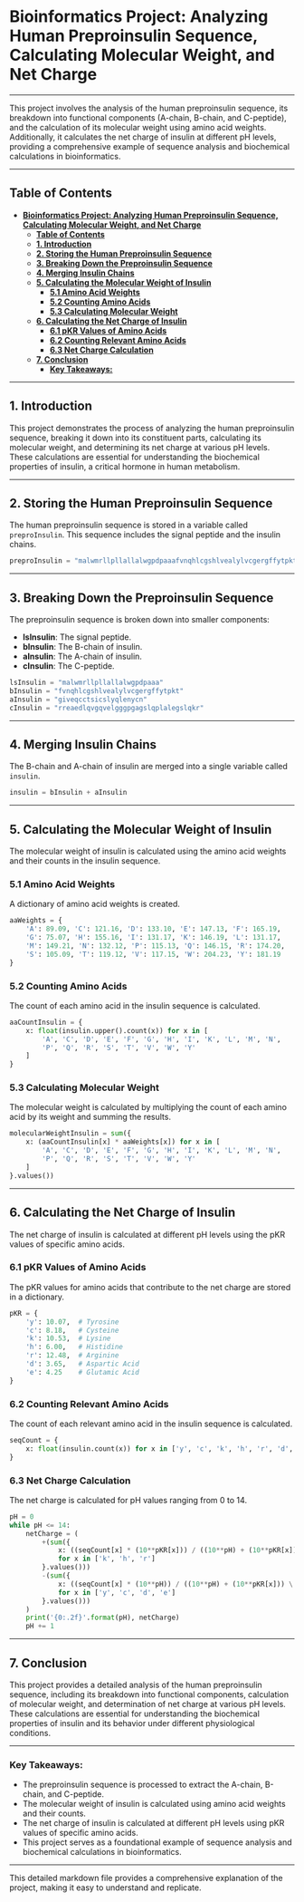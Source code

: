# **Bioinformatics Project: Analyzing Human Preproinsulin Sequence, Calculating Molecular Weight, and Net Charge**

---

This project involves the analysis of the human preproinsulin sequence, its breakdown into functional components (A-chain, B-chain, and C-peptide), and the calculation of its molecular weight using amino acid weights. Additionally, it calculates the net charge of insulin at different pH levels, providing a comprehensive example of sequence analysis and biochemical calculations in bioinformatics.

---

## **Table of Contents**
- [**Bioinformatics Project: Analyzing Human Preproinsulin Sequence, Calculating Molecular Weight, and Net Charge**](#bioinformatics-project-analyzing-human-preproinsulin-sequence-calculating-molecular-weight-and-net-charge)
  - [**Table of Contents**](#table-of-contents)
  - [**1. Introduction**](#1-introduction)
  - [**2. Storing the Human Preproinsulin Sequence**](#2-storing-the-human-preproinsulin-sequence)
  - [**3. Breaking Down the Preproinsulin Sequence**](#3-breaking-down-the-preproinsulin-sequence)
  - [**4. Merging Insulin Chains**](#4-merging-insulin-chains)
  - [**5. Calculating the Molecular Weight of Insulin**](#5-calculating-the-molecular-weight-of-insulin)
    - [**5.1 Amino Acid Weights**](#51-amino-acid-weights)
    - [**5.2 Counting Amino Acids**](#52-counting-amino-acids)
    - [**5.3 Calculating Molecular Weight**](#53-calculating-molecular-weight)
  - [**6. Calculating the Net Charge of Insulin**](#6-calculating-the-net-charge-of-insulin)
    - [**6.1 pKR Values of Amino Acids**](#61-pkr-values-of-amino-acids)
    - [**6.2 Counting Relevant Amino Acids**](#62-counting-relevant-amino-acids)
    - [**6.3 Net Charge Calculation**](#63-net-charge-calculation)
  - [**7. Conclusion**](#7-conclusion)
    - [**Key Takeaways:**](#key-takeaways)

---

## **1. Introduction**

This project demonstrates the process of analyzing the human preproinsulin sequence, breaking it down into its constituent parts, calculating its molecular weight, and determining its net charge at various pH levels. These calculations are essential for understanding the biochemical properties of insulin, a critical hormone in human metabolism.

---

## **2. Storing the Human Preproinsulin Sequence**

The human preproinsulin sequence is stored in a variable called `preproInsulin`. This sequence includes the signal peptide and the insulin chains.

```python
preproInsulin = "malwmrllpllallalwgpdpaaafvnqhlcgshlvealylvcgergffytpktrreaedlqvgqvelgggpgagslqplalegslqkrgiveqcctsicslyqlenycn"
```

---

## **3. Breaking Down the Preproinsulin Sequence**

The preproinsulin sequence is broken down into smaller components:

- **lsInsulin**: The signal peptide.
- **bInsulin**: The B-chain of insulin.
- **aInsulin**: The A-chain of insulin.
- **cInsulin**: The C-peptide.

```python
lsInsulin = "malwmrllpllallalwgpdpaaa"
bInsulin = "fvnqhlcgshlvealylvcgergffytpkt"
aInsulin = "giveqcctsicslyqlenycn"
cInsulin = "rreaedlqvgqvelgggpgagslqplalegslqkr"
```

---

## **4. Merging Insulin Chains**

The B-chain and A-chain of insulin are merged into a single variable called `insulin`.

```python
insulin = bInsulin + aInsulin
```

---

## **5. Calculating the Molecular Weight of Insulin**

The molecular weight of insulin is calculated using the amino acid weights and their counts in the insulin sequence.

### **5.1 Amino Acid Weights**

A dictionary of amino acid weights is created.

```python
aaWeights = {
    'A': 89.09, 'C': 121.16, 'D': 133.10, 'E': 147.13, 'F': 165.19,
    'G': 75.07, 'H': 155.16, 'I': 131.17, 'K': 146.19, 'L': 131.17,
    'M': 149.21, 'N': 132.12, 'P': 115.13, 'Q': 146.15, 'R': 174.20,
    'S': 105.09, 'T': 119.12, 'V': 117.15, 'W': 204.23, 'Y': 181.19
}
```

### **5.2 Counting Amino Acids**

The count of each amino acid in the insulin sequence is calculated.

```python
aaCountInsulin = {
    x: float(insulin.upper().count(x)) for x in [
        'A', 'C', 'D', 'E', 'F', 'G', 'H', 'I', 'K', 'L', 'M', 'N', 
        'P', 'Q', 'R', 'S', 'T', 'V', 'W', 'Y'
    ]
}
```

### **5.3 Calculating Molecular Weight**

The molecular weight is calculated by multiplying the count of each amino acid by its weight and summing the results.

```python
molecularWeightInsulin = sum({
    x: (aaCountInsulin[x] * aaWeights[x]) for x in [
        'A', 'C', 'D', 'E', 'F', 'G', 'H', 'I', 'K', 'L', 'M', 'N', 
        'P', 'Q', 'R', 'S', 'T', 'V', 'W', 'Y'
    ]
}.values())
```

---

## **6. Calculating the Net Charge of Insulin**

The net charge of insulin is calculated at different pH levels using the pKR values of specific amino acids.

### **6.1 pKR Values of Amino Acids**

The pKR values for amino acids that contribute to the net charge are stored in a dictionary.

```python
pKR = {
    'y': 10.07,  # Tyrosine
    'c': 8.18,   # Cysteine
    'k': 10.53,  # Lysine
    'h': 6.00,   # Histidine
    'r': 12.48,  # Arginine
    'd': 3.65,   # Aspartic Acid
    'e': 4.25    # Glutamic Acid
}
```

### **6.2 Counting Relevant Amino Acids**

The count of each relevant amino acid in the insulin sequence is calculated.

```python
seqCount = {
    x: float(insulin.count(x)) for x in ['y', 'c', 'k', 'h', 'r', 'd', 'e']
}
```

### **6.3 Net Charge Calculation**

The net charge is calculated for pH values ranging from 0 to 14.

```python
pH = 0
while pH <= 14:
    netCharge = (
        +(sum({
            x: ((seqCount[x] * (10**pKR[x])) / ((10**pH) + (10**pKR[x])) \
            for x in ['k', 'h', 'r']
        }.values()))
        -(sum({
            x: ((seqCount[x] * (10**pH)) / ((10**pH) + (10**pKR[x])) \
            for x in ['y', 'c', 'd', 'e']
        }.values()))
    )
    print('{0:.2f}'.format(pH), netCharge)
    pH += 1
```

---

## **7. Conclusion**

This project provides a detailed analysis of the human preproinsulin sequence, including its breakdown into functional components, calculation of molecular weight, and determination of net charge at various pH levels. These calculations are essential for understanding the biochemical properties of insulin and its behavior under different physiological conditions.

---

### **Key Takeaways:**
- The preproinsulin sequence is processed to extract the A-chain, B-chain, and C-peptide.
- The molecular weight of insulin is calculated using amino acid weights and their counts.
- The net charge of insulin is calculated at different pH levels using pKR values of specific amino acids.
- This project serves as a foundational example of sequence analysis and biochemical calculations in bioinformatics.

---

This detailed markdown file provides a comprehensive explanation of the project, making it easy to understand and replicate.